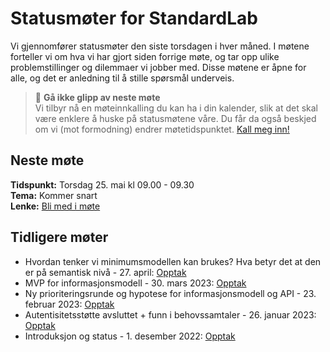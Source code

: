 # Statusmøter for StandardLab

Vi gjennomfører statusmøter den siste torsdagen i hver måned. I møtene forteller vi om hva vi har gjort siden forrige møte, og tar opp ulike problemstillinger og dilemmaer vi jobber med. Disse møtene er åpne for alle, og det er anledning til å stille spørsmål underveis.

> :calendar: **Gå ikke glipp av neste møte**  
> Vi tilbyr nå en møteinnkalling du kan ha i din kalender, slik at det skal være enklere å huske på statusmøtene våre. Du får da også beskjed om vi (mot formodning) endrer møtetidspunktet. [Kall meg inn!](mailto:standardlab@arkivverket.no?subject=Møteinnkalling)

## Neste møte

**Tidspunkt:** Torsdag 25. mai kl 09.00 - 09.30  
**Tema:** Kommer snart  
**Lenke:** [Bli med i møte](https://teams.microsoft.com/l/meetup-join/19%3ameeting_MTBkZTFhNDYtZWYyMS00MzEzLTg5NTYtMDFjMWUxNTkyN2I3%40thread.v2/0?context=%7B%22Tid%22%3A%2299d3d298-60cf-4636-9772-4a191b6f0d94%22%2C%22Oid%22%3A%223362d44c-9ebd-4312-ab68-1247945cd5b1%22%2C%22IsBroadcastMeeting%22%3Atrue%2C%22role%22%3A%22a%22%7D&btype=a&role=a)

## Tidligere møter

- Hvordan tenker vi minimumsmodellen kan brukes? Hva betyr det at den er på semantisk nivå - 27. april: [Opptak](https://teams.microsoft.com/l/meetup-join/19%3ameeting_ZGYwYmJhNTItNTBhNC00MWM1LTk0NzAtYTZkMGFlMmJhOTUx%40thread.v2/0?context=%7B%22Tid%22%3A%2299d3d298-60cf-4636-9772-4a191b6f0d94%22%2C%22Oid%22%3A%223362d44c-9ebd-4312-ab68-1247945cd5b1%22%2C%22IsBroadcastMeeting%22%3Atrue%2C%22role%22%3A%22a%22%7D&btype=a&role=a)
- MVP for informasjonsmodell - 30. mars 2023: [Opptak](https://teams.microsoft.com/l/meetup-join/19%3ameeting_NjU4NmZiNGYtYzEyZi00OGU1LWJlZjctZDJkM2ZkYjVmZGVj%40thread.v2/0?context=%7B%22Tid%22%3A%2299d3d298-60cf-4636-9772-4a191b6f0d94%22%2C%22Oid%22%3A%223362d44c-9ebd-4312-ab68-1247945cd5b1%22%2C%22IsBroadcastMeeting%22%3Atrue%2C%22role%22%3A%22a%22%7D&btype=a&role=a)
- Ny prioriteringsrunde og hypotese for informasjonsmodell og API - 23. februar 2023: [Opptak](https://teams.microsoft.com/l/meetup-join/19%3ameeting_MzQ5YTlhNDItYjg1Yy00MWQ3LWE2YzYtNjhjZGM0NGI5N2Q2%40thread.v2/0?context=%7B%22Tid%22%3A%2299d3d298-60cf-4636-9772-4a191b6f0d94%22%2C%22Oid%22%3A%223362d44c-9ebd-4312-ab68-1247945cd5b1%22%2C%22IsBroadcastMeeting%22%3Atrue%2C%22role%22%3A%22a%22%7D&btype=a&role=a)
- Autentisitetsstøtte avsluttet + funn i behovssamtaler - 26. januar 2023: [Opptak](https://teams.microsoft.com/l/meetup-join/19%3ameeting_NWUxMWI5YjItMDhlYi00ZTVjLThjODMtZjRkOTI1NjU1OWRj%40thread.v2/0?context=%7B%22Tid%22%3A%2299d3d298-60cf-4636-9772-4a191b6f0d94%22%2C%22Oid%22%3A%223362d44c-9ebd-4312-ab68-1247945cd5b1%22%2C%22IsBroadcastMeeting%22%3Atrue%2C%22role%22%3A%22a%22%7D&btype=a&role=a)
- Introduksjon og status - 1. desember 2022: [Opptak](https://teams.microsoft.com/l/meetup-join/19%3ameeting_OGI0ZGM2NjYtNDJlOS00ZWE3LWI1ZjgtOTY0NzA5ZGFmMGYz%40thread.v2/0?context=%7B%22Tid%22%3A%2299d3d298-60cf-4636-9772-4a191b6f0d94%22%2C%22Oid%22%3A%223362d44c-9ebd-4312-ab68-1247945cd5b1%22%2C%22IsBroadcastMeeting%22%3Atrue%2C%22role%22%3A%22a%22%7D&btype=a&role=a)
